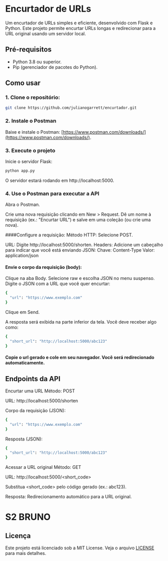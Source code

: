 # Encurtador de URLs

Um encurtador de URLs simples e eficiente, desenvolvido com Flask e Python. 
Este projeto permite encurtar URLs longas e redirecionar para a URL original usando um servidor local.

## Pré-requisitos

- Python 3.8 ou superior.
- Pip (gerenciador de pacotes do Python).

## Como usar

### 1. Clone o repositório:

   ```bash
   git clone https://github.com/julianogarrett/encurtador.git
   ```
### 2. Instale o Postman
Baixe e instale o Postman: [https://www.postman.com/downloads/](https://www.postman.com/downloads/).

### 3. Execute o projeto
Inicie o servidor Flask:
```bash
python app.py
```
O servidor estará rodando em http://localhost:5000.

### 4. Use o Postman para executar a API
Abra o Postman.

Crie uma nova requisição clicando em New > Request.
Dê um nome à requisição (ex.: "Encurtar URL") e salve em uma coleção (ou crie uma nova).

####Configure a requisição:
Método HTTP: Selecione POST.

URL: Digite http://localhost:5000/shorten.
Headers: Adicione um cabeçalho para indicar que você está enviando JSON:
Chave: Content-Type
Valor: application/json

#### Envie o corpo da requisição (body):
Clique na aba Body.
Selecione raw e escolha JSON no menu suspenso.
Digite o JSON com a URL que você quer encurtar:

```bash
{
  "url": "https://www.exemplo.com"
}
```
Clique em Send.

A resposta será exibida na parte inferior da tela. Você deve receber algo como:
```bash
{
  "short_url": "http://localhost:5000/abc123"
}
```
#### Copie o url gerado e cole em seu navegador. Você será redirecionado automaticamente.

## Endpoints da API

Encurtar uma URL
Método: POST

URL: http://localhost:5000/shorten

Corpo da requisição (JSON):
```bash
{
  "url": "https://www.exemplo.com"
}
```

Resposta (JSON):
```bash
{
  "short_url": "http://localhost:5000/abc123"
}
```
Acessar a URL original
Método: GET

URL: http://localhost:5000/<short_code>

Substitua <short_code> pelo código gerado (ex.: abc123).

Resposta: Redirecionamento automático para a URL original.

# S2 BRUNO

## Licença

Este projeto está licenciado sob a MIT License. Veja o arquivo [LICENSE](LICENSE) para mais detalhes.
